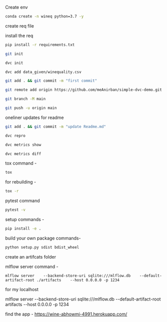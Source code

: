 Create env

```bash
conda create -n wineq python=3.7 -y
```

create req file

install the req

```bash
pip install -r requirements.txt
```

```bash
git init

dvc init

dvc add data_given/winequality.csv

git add . && git commit -m "first commit"

git remote add origin https://github.com/meAnirban/simple-dvc-demo.git

git branch -M main

git push -u origin main
```

oneliner updates for readme
```bash
git add . && git commit -m "update Readme.md"
```

```bash
dvc repro

dvc metrics show

dvc metrics diff
```

tox command -
```bash
tox
```

for rebuilding -
```bash
tox -r 
```

pytest command
```bash
pytest -v
```

setup commands -
```bash
pip install -e . 
```

build your own package commands-

```bash
python setup.py sdist bdist_wheel
```


create an artifcats folder


mlflow server command -

```
mlflow server    --backend-store-uri sqlite:///mlflow.db    --default-artifact-root ./artifacts    --host 0.0.0.0 -p 1234
```

for my localhost

mlflow server --backend-store-uri sqlite:///mlflow.db --default-artifact-root artifacts --host 0.0.0.0 -p 1234


find the app - 
https://wine-abhowmi-4991.herokuapp.com/
